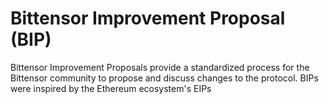 # Bittensor Improvement Proposal (BIP)

Bittensor Improvement Proposals provide a standardized process for the Bittensor
community to propose and discuss changes to the protocol. BIPs were inspired by
the Ethereum ecosystem's EIPs
